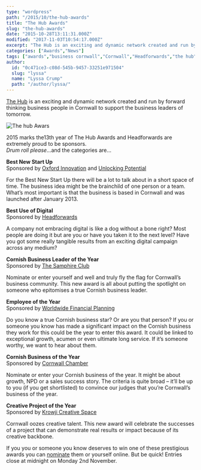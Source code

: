 ```yaml
---
type: "wordpress"
path: "/2015/10/the-hub-awards"
title: "The Hub Awards"
slug: "the-hub-awards"
date: "2015-10-28T13:11:31.000Z"
modified: "2017-11-03T10:54:17.000Z"
excerpt: "The Hub is an exciting and dynamic network created and run by forward thinking business people in Cornwall to support the business leaders of tomorrow. 2015 marks the13th year of The Hub Awards and Headforwards are extremely proud to be sponsors. Drum roll please…and the categories are… Best New Start Up Sponsored by Oxford Innovation …"
categories: ["Awards","News"]
tags: ["awards","business cornwall","Cornwall","Headforwards","the hub","the hub awards"]
author:
  id: "0c471ce3-c08d-545b-9457-33251e971504"
  slug: "lyssa"
  name: "Lyssa Crump"
  path: "/author/lyssa/"
---
```

[The Hub](https://cornwallhub.org/) is an exciting and dynamic network created and run by forward thinking business people in Cornwall to support the business leaders of tomorrow.


<section class="gallery">


![The hub Awars](/wp-content/uploads/2015/10/10438454_10152975868044218_309510142084846356_n.jpg)

</section>



2015 marks the13th year of The Hub Awards and Headforwards are extremely proud to be sponsors.  
_Drum roll please_…and the categories are…

**Best New Start Up**  
Sponsored by [Oxford Innovation](http://oxin.co.uk/) and [Unlocking Potential](http://www.unlocking-potential.co.uk/)

For the Best New Start Up there will be a lot to talk about in a short space of time. The business idea might be the brainchild of one person or a team. What’s most important is that the business is based in Cornwall and was launched after January 2013.

**Best Use of Digital**  
Sponsored by [Headforwards](http://www.headforwards.com/who-we-are/)

A company not embracing digital is like a dog without a bone right? Most people are doing it but are you or have you taken it to the next level? Have you got some really tangible results from an exciting digital campaign across any medium?

**Cornish Business Leader of the Year**  
Sponsored by [The Samphire Club](http://www.thesamphireclub.co.uk/)

Nominate or enter yourself and well and truly fly the flag for Cornwall’s business community. This new award is all about putting the spotlight on someone who epitomises a true Cornish business leader.

**Employee of the Year**  
Sponsored by [Worldwide Financial Planning](http://www.wwfp.net/)

Do you know a true Cornish business star? Or are you that person? If you or someone you know has made a significant impact on the Cornish business they work for this could be the year to enter this award. It could be linked to exceptional growth, acumen or even ultimate long service. If it’s someone worthy, we want to hear about them.

**Cornish Business of the Year**  
Sponsored by [Cornwall Chamber](http://www.cornwallchamber.co.uk/)

Nominate or enter your Cornish business of the year. It might be about growth, NPD or a sales success story. The criteria is quite broad – it’ll be up to you (if you get shortlisted) to convince our judges that you’re Cornwall’s business of the year.

**Creative Project of the Year**  
Sponsored by [Krowji Creative Space](http://www.krowji.org.uk/)

Cornwall oozes creative talent. This new award will celebrate the successes of a project that can demonstrate real results or impact because of its creative backbone.

If you you or someone you know deserves to win one of these prestigious awards you can [nominate](https://cornwallhub.org/nominations/) them or yourself online. But be quick! Entries close at midnight on Monday 2nd November.
